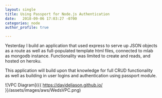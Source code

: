 ```yaml
---
layout: single
title: Using Passport for Node.js Authentication
date:   2018-09-06 17:03:27 -0700
categories: node
author_profile: true

---
```


Yesterday I build an application that used express to serve up JSON objects as a route as well as full-populated template html files, connected to mlab as mongodb instance. Functionality was limited to create and reads, and hosted on heroku.

This application will build upon that knowledge for full CRUD functionality as well as building in user logins and authentication using passport module.

![VPC Diagram]({{ https://davideliason.github.io/ }}/assets/images/aws/WedsVPC.png)
